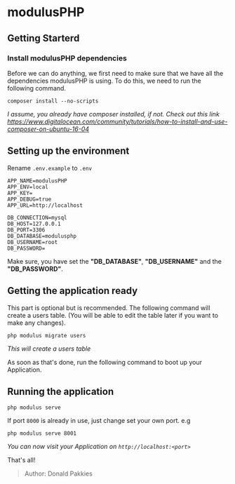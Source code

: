 # modulusPHP

## Getting Starterd

### Install modulusPHP dependencies

Before we can do anything, we first need to make sure that we have all the dependencies modulusPHP is using. To do this, we need to run the following command.

```
composer install --no-scripts
```

*I assume, you already have composer installed, if not. Check out this link https://www.digitalocean.com/community/tutorials/how-to-install-and-use-composer-on-ubuntu-16-04*

## Setting up the environment

Rename `.env.example` to `.env`

```
APP_NAME=modulusPHP
APP_ENV=local
APP_KEY=
APP_DEBUG=true
APP_URL=http://localhost

DB_CONNECTION=mysql
DB_HOST=127.0.0.1
DB_PORT=3306
DB_DATABASE=modulusphp
DB_USERNAME=root
DB_PASSWORD=
```

Make sure, you have set the **"DB_DATABASE"**, **"DB_USERNAME"** and the **"DB_PASSWORD"**.

## Getting the application ready

This part is optional but is recommended. The following command will create a users table. (You will be able to edit the table later if you want to make any changes).

```
php modulus migrate users
```

*This will create a users table*

As soon as that's done, run the following command to boot up your Application.

## Running the application

```
php modulus serve
```

If port `8000` is already in use, just change set your own port. e.g

```
php modulus serve 8001
```

*You can now visit your Application on `http://localhost:<port>`*


That's all!

> Author: Donald Pakkies